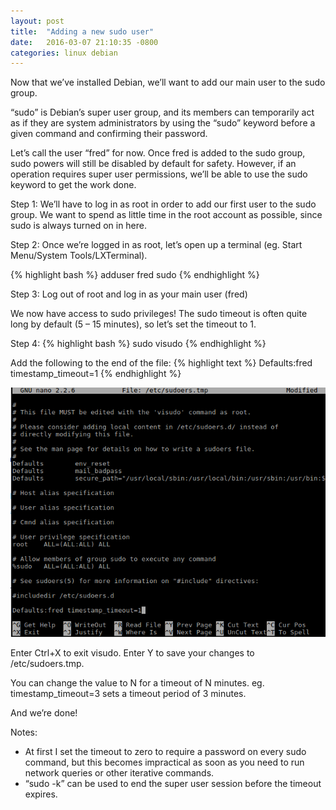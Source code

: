 ```yaml
---
layout: post
title:  "Adding a new sudo user"
date:   2016-03-07 21:10:35 -0800
categories: linux debian
---
```

Now that we’ve installed Debian, we’ll want to add our main user to the sudo group.

“sudo” is Debian’s super user group, and its members can temporarily act as if they are system administrators by using the “sudo” keyword before a given command and confirming their password.

Let’s call the user “fred” for now.  Once fred is added to the sudo group, sudo powers will still be disabled by default for safety.  However, if an operation requires super user permissions, we’ll be able to use the sudo keyword to get the work done.

Step 1:
We’ll have to log in as root in order to add our first user to the sudo group.  We want to spend as little time in the root account as possible, since sudo is always turned on in here.

Step 2:
Once we’re logged in as root, let’s open up a terminal (eg. Start Menu/System Tools/LXTerminal).

{% highlight bash %}
adduser fred sudo
{% endhighlight %}

Step 3:
Log out of root and log in as your main user (fred)

We now have access to sudo privileges!  The sudo timeout is often quite long by default (5 – 15 minutes), so let’s set the timeout to 1.

Step 4:
{% highlight bash %}
sudo visudo
{% endhighlight %}

Add the following to the end of the file:
{% highlight text %}
Defaults:fred timestamp_timeout=1
{% endhighlight %}

![alt-text](/images/20160307_visudo_setting_timeout.png "Setting default sudo timeout")

Enter Ctrl+X to exit visudo.  Enter Y to save your changes to /etc/sudoers.tmp.

You can change the value to N for a timeout of N minutes.  eg. timestamp_timeout=3 sets a timeout period of 3 minutes.

And we’re done!

Notes:

* At first I set the timeout to zero to require a password on every sudo command, but this becomes impractical as soon as you need to run network queries or other iterative commands.
* “sudo -k” can be used to end the super user session before the timeout expires.
